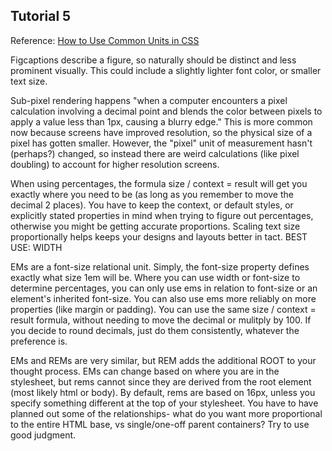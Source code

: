 Tutorial 5
----------

Reference: [How to Use Common Units in CSS](https://www.digitalocean.com/community/tutorials/how-to-use-common-units-in-css)

Figcaptions describe a figure, so naturally should be distinct and less prominent visually. This could include a slightly lighter font color, or smaller text size.

Sub-pixel rendering happens "when a computer encounters a pixel calculation involving a decimal point and blends the color between pixels to apply a value less than 1px, causing a blurry edge." This is more common now because screens have improved resolution, so the physical size of a pixel has gotten smaller. However, the "pixel" unit of measurement hasn't (perhaps?) changed, so instead there are weird calculations (like pixel doubling) to account for higher resolution screens. 

When using percentages, the formula size / context = result will get you exactly where you need to be (as long as you remember to move the decimal 2 places). You have to keep the context, or default styles, or explicitly stated properties in mind when trying to figure out percentages, otherwise you might be getting accurate proportions. Scaling text size proportionally helps keeps your designs and layouts better in tact. BEST USE: WIDTH

EMs are a font-size relational unit. Simply, the font-size property defines exactly what size 1em will be. Where you can use width or font-size to determine percentages, you can only use ems in relation to font-size or an element's inherited font-size. You can also use ems more reliably on more properties (like margin or padding). You can use the same size / context = result formula, without needing to move the decimal or mulitply by 100. If you decide to round decimals, just do them consistently, whatever the preference is. 

EMs and REMs are very similar, but REM adds the additional ROOT to your thought process. EMs can change based on where you are in the stylesheet, but rems cannot since they are derived from the root element (most likely html or body). By default, rems are based on 16px, unless you specify something different at the top of your stylesheet. You have to have planned out some of the relationships- what do you want more proportional to the entire HTML base, vs single/one-off parent containers? Try to use good judgment. 